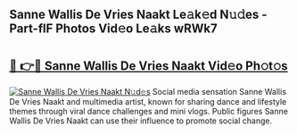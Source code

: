 ## Sanne Wallis De Vries Naakt Le𝚊k𝚎d N𝚞𝚍es - Part-flF Photos Vid𝚎o Le𝚊ks wRWk7

# <h2><a href="http://fb2u4kc.evod.top/?m=Sanne+Wallis+De+Vries+Naakt">🔗 👉🔴 Sanne Wallis De Vries Naakt Vid𝚎o Ph𝚘t𝚘s</a></h2>

[![Sanne Wallis De Vries Naakt N𝚞d𝚎s](https://i.imgur.com/8V9OHl7.gif)](http://fb2u4kc.evod.top/?m=Sanne+Wallis+De+Vries+Naakt)
Social media sensation Sanne Wallis De Vries Naakt and multimedia artist, known for sharing dance and lifestyle themes through viral dance challenges and mini vlogs. Public figures Sanne Wallis De Vries Naakt can use their influence to promote social change. 
